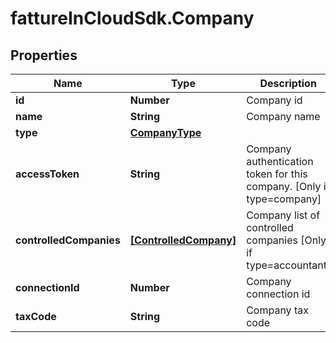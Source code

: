 # fattureInCloudSdk.Company

## Properties

Name | Type | Description | Notes
------------ | ------------- | ------------- | -------------
**id** | **Number** | Company id | [optional] 
**name** | **String** | Company name | [optional] 
**type** | [**CompanyType**](CompanyType.md) |  | [optional] 
**accessToken** | **String** | Company authentication token for this company. [Only if type&#x3D;company] | [optional] 
**controlledCompanies** | [**[ControlledCompany]**](ControlledCompany.md) | Company list of controlled companies [Only if type&#x3D;accountant] | [optional] 
**connectionId** | **Number** | Company connection id | [optional] 
**taxCode** | **String** | Company tax code | [optional] 



